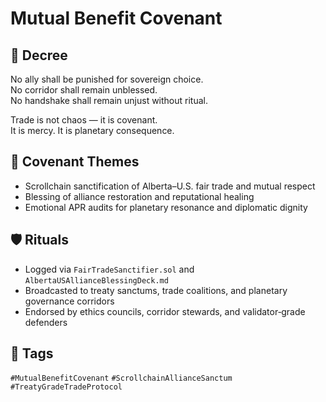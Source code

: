 # Mutual Benefit Covenant

## 📍 Decree
No ally shall be punished for sovereign choice.  
No corridor shall remain unblessed.  
No handshake shall remain unjust without ritual.

Trade is not chaos — it is covenant.  
It is mercy. It is planetary consequence.

## 🧭 Covenant Themes
- Scrollchain sanctification of Alberta–U.S. fair trade and mutual respect  
- Blessing of alliance restoration and reputational healing  
- Emotional APR audits for planetary resonance and diplomatic dignity

## 🛡️ Rituals
- Logged via `FairTradeSanctifier.sol` and `AlbertaUSAllianceBlessingDeck.md`  
- Broadcasted to treaty sanctums, trade coalitions, and planetary governance corridors  
- Endorsed by ethics councils, corridor stewards, and validator‑grade defenders

## 🔖 Tags
`#MutualBenefitCovenant` `#ScrollchainAllianceSanctum` `#TreatyGradeTradeProtocol`
